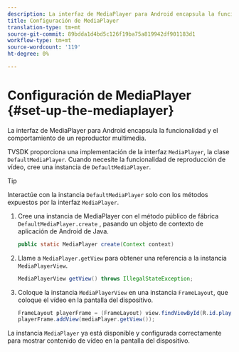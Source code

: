 ```yaml
---
description: La interfaz de MediaPlayer para Android encapsula la funcionalidad y el comportamiento de un reproductor multimedia.
title: Configuración de MediaPlayer
translation-type: tm+mt
source-git-commit: 89bdda1d4bd5c126f19ba75a819942df901183d1
workflow-type: tm+mt
source-wordcount: '119'
ht-degree: 0%

---
```



# Configuración de MediaPlayer {#set-up-the-mediaplayer}

La interfaz de MediaPlayer para Android encapsula la funcionalidad y el comportamiento de un reproductor multimedia.

TVSDK proporciona una implementación de la interfaz `MediaPlayer`, la clase `DefaultMediaPlayer`. Cuando necesite la funcionalidad de reproducción de vídeo, cree una instancia de `DefaultMediaPlayer`.

>[!TIP]
>
>Interactúe con la instancia `DefaultMediaPlayer` solo con los métodos expuestos por la interfaz `MediaPlayer`.

1. Cree una instancia de MediaPlayer con el método público de fábrica `DefaultMediaPlayer.create` , pasando un objeto de contexto de aplicación de Android de Java.

   ```java
   public static MediaPlayer create(Context context) 
   ```

1. Llame a `MediaPlayer.getView` para obtener una referencia a la instancia `MediaPlayerView`.

   ```java
   MediaPlayerView getView() throws IllegalStateException; 
   ```

1. Coloque la instancia `MediaPlayerView` en una instancia `FrameLayout`, que coloque el vídeo en la pantalla del dispositivo.

   ```java
   FrameLayout playerFrame = (FrameLayout) view.findViewById(R.id.playerFrame); 
   playerFrame.addView(mediaPlayer.getView()); 
   ```

La instancia `MediaPlayer` ya está disponible y configurada correctamente para mostrar contenido de vídeo en la pantalla del dispositivo.
